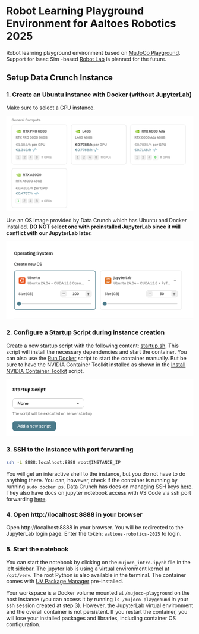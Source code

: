 # Robot Learning Playground Environment for Aaltoes Robotics 2025

Robot learning playground environment based on [MuJoCo Playground](https://github.com/google-deepmind/mujoco_playground). Support for Isaac Sim -based [Robot Lab](https://github.com/fan-ziqi/robot_lab) is planned for the future.

## Setup Data Crunch Instance

### 1. Create an Ubuntu instance with Docker (without JupyterLab)

Make sure to select a GPU instance.

![Select GPU](media/select-gpu.png)

Use an OS image provided by Data Crunch which has Ubuntu and Docker installed. **DO NOT select one with preinstalled JupyterLab since it will conflict with our JupyterLab later.**

![Select OS](media/select-os.png)

### 2. Configure a [Startup Script](scripts/startup.sh) during instance creation

Create a new startup script with the following content: [startup.sh](scripts/startup.sh). This script will install the necessary dependencies and start the container. You can also use the [Run Docker](scripts/run-docker.sh) script to start the container manually. But be sure to have the NVIDIA Container Toolkit installed as shown in the [Install NVIDIA Container Toolkit](scripts/install-nvidia-ctk.sh) script.

![Configure Startup Script](media/add-startup.png)

### 3. SSH to the instance with port forwarding

```bash
ssh -L 8888:localhost:8888 root@INSTANCE_IP
```

You will get an interactive shell to the instance, but you do not have to do anything there. You can, however, check if the container is running by running `sudo docker ps`. Data Crunch has docs on managing SSH keys [here](https://docs.datacrunch.io/cpu-and-gpu-instances/creating-an-ssh-key). They also have docs on jupyter notebook access with VS Code via ssh port forwarding [here](https://docs.datacrunch.io/cpu-and-gpu-instances/connecting-to-jupyter-notebook-with-vs-code).

### 4. Open http://localhost:8888 in your browser

Open http://localhost:8888 in your browser. You will be redirected to the JupyterLab login page. Enter the token: `aaltoes-robotics-2025` to login.

### 5. Start the notebook

You can start the notebook by clicking on the `mujoco_intro.ipynb` file in the left sidebar. The jupyter lab is using a virtual environment kernel at `/opt/venv`. The root Python is also available in the terminal. The container comes with [UV Package Manager](https://docs.astral.sh/uv/) pre-installed.

Your workspace is a Docker volume mounted at `/mujoco-playground` on the host instance (you can access it by running `ls /mujoco-playground` in your ssh session created at step 3). However, the JupyterLab virtual environment and the overall container is not persistent. If you restart the container, you will lose your installed packages and libraries, including container OS configuration.
